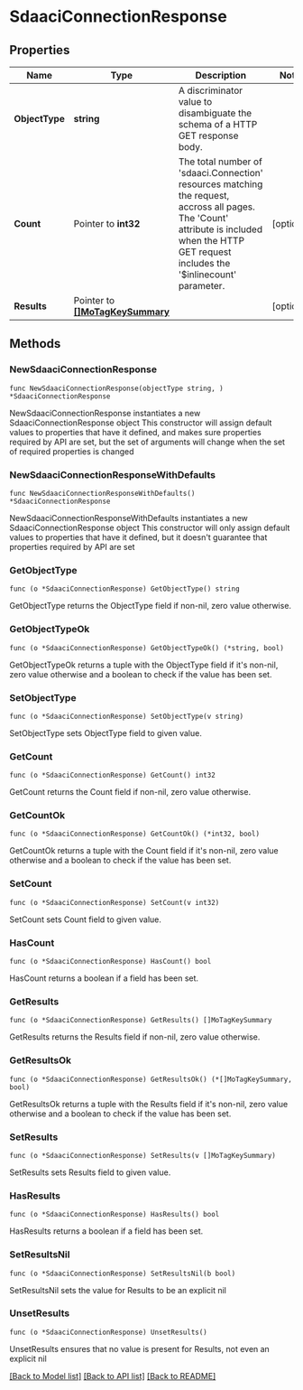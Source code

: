 # SdaaciConnectionResponse

## Properties

Name | Type | Description | Notes
------------ | ------------- | ------------- | -------------
**ObjectType** | **string** | A discriminator value to disambiguate the schema of a HTTP GET response body. | 
**Count** | Pointer to **int32** | The total number of &#39;sdaaci.Connection&#39; resources matching the request, accross all pages. The &#39;Count&#39; attribute is included when the HTTP GET request includes the &#39;$inlinecount&#39; parameter. | [optional] 
**Results** | Pointer to [**[]MoTagKeySummary**](MoTagKeySummary.md) |  | [optional] 

## Methods

### NewSdaaciConnectionResponse

`func NewSdaaciConnectionResponse(objectType string, ) *SdaaciConnectionResponse`

NewSdaaciConnectionResponse instantiates a new SdaaciConnectionResponse object
This constructor will assign default values to properties that have it defined,
and makes sure properties required by API are set, but the set of arguments
will change when the set of required properties is changed

### NewSdaaciConnectionResponseWithDefaults

`func NewSdaaciConnectionResponseWithDefaults() *SdaaciConnectionResponse`

NewSdaaciConnectionResponseWithDefaults instantiates a new SdaaciConnectionResponse object
This constructor will only assign default values to properties that have it defined,
but it doesn't guarantee that properties required by API are set

### GetObjectType

`func (o *SdaaciConnectionResponse) GetObjectType() string`

GetObjectType returns the ObjectType field if non-nil, zero value otherwise.

### GetObjectTypeOk

`func (o *SdaaciConnectionResponse) GetObjectTypeOk() (*string, bool)`

GetObjectTypeOk returns a tuple with the ObjectType field if it's non-nil, zero value otherwise
and a boolean to check if the value has been set.

### SetObjectType

`func (o *SdaaciConnectionResponse) SetObjectType(v string)`

SetObjectType sets ObjectType field to given value.


### GetCount

`func (o *SdaaciConnectionResponse) GetCount() int32`

GetCount returns the Count field if non-nil, zero value otherwise.

### GetCountOk

`func (o *SdaaciConnectionResponse) GetCountOk() (*int32, bool)`

GetCountOk returns a tuple with the Count field if it's non-nil, zero value otherwise
and a boolean to check if the value has been set.

### SetCount

`func (o *SdaaciConnectionResponse) SetCount(v int32)`

SetCount sets Count field to given value.

### HasCount

`func (o *SdaaciConnectionResponse) HasCount() bool`

HasCount returns a boolean if a field has been set.

### GetResults

`func (o *SdaaciConnectionResponse) GetResults() []MoTagKeySummary`

GetResults returns the Results field if non-nil, zero value otherwise.

### GetResultsOk

`func (o *SdaaciConnectionResponse) GetResultsOk() (*[]MoTagKeySummary, bool)`

GetResultsOk returns a tuple with the Results field if it's non-nil, zero value otherwise
and a boolean to check if the value has been set.

### SetResults

`func (o *SdaaciConnectionResponse) SetResults(v []MoTagKeySummary)`

SetResults sets Results field to given value.

### HasResults

`func (o *SdaaciConnectionResponse) HasResults() bool`

HasResults returns a boolean if a field has been set.

### SetResultsNil

`func (o *SdaaciConnectionResponse) SetResultsNil(b bool)`

 SetResultsNil sets the value for Results to be an explicit nil

### UnsetResults
`func (o *SdaaciConnectionResponse) UnsetResults()`

UnsetResults ensures that no value is present for Results, not even an explicit nil

[[Back to Model list]](../README.md#documentation-for-models) [[Back to API list]](../README.md#documentation-for-api-endpoints) [[Back to README]](../README.md)


